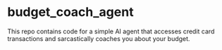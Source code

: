 # budget_coach_agent
This repo contains code for a simple AI agent that accesses credit card transactions and sarcastically coaches you about your budget.
